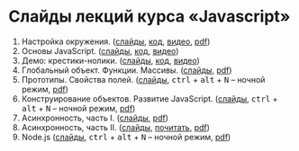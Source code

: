 # Слайды лекций курса «Javascript»

1. Настройка окружения. ([слайды](https://urfu-2017.github.io/javascript-slides/01-setup), [код](01-setup/code), [видео](https://www.youtube.com/watch?v=nThIF9QrS7E&feature=youtu.be), [pdf](01-setup/setup.pdf))
2. Основы JavaScript. ([слайды](02-essentials/slides.pdf), [код](02-essentials/code), [видео](https://www.youtube.com/watch?v=BfbZp1yF1_U&feature=youtu.be))
3. Демо: крестики-нолики. ([слайды](03-tick-tack-toe/slides.pdf), [код](https://github.com/urfu-2017/demo-tic-tac-toe), [видео](https://www.youtube.com/watch?v=cPH0dvL-H2c&feature=youtu.be))
4. Глобальный объект. Функции. Массивы. ([слайды](https://urfu-2017.github.io/javascript-slides/04-global-functions-arrays), [pdf](04-global-functions-arrays/global-functions-arrays.pdf))
6. Прототипы. Свойства полей. ([слайды](https://urfu-2017.github.io/javascript-slides/06-prototypes/index.html#/), <kbd>сtrl</kbd> + <kbd>alt</kbd> + <kbd>N</kbd> – ночной режим, [pdf](06-prototypes/prototypes.pdf))
7. Конструирование объектов. Развитие JavaScript. ([слайды](https://urfu-2017.github.io/javascript-slides/07-classes/index.html#/), <kbd>сtrl</kbd> + <kbd>alt</kbd> + <kbd>N</kbd> – ночной режим, [pdf](07-classes/classes.pdf))
8. Асинхронность, часть I. ([слайды](https://urfu-2017.github.io/javascript-slides/08-async/index.html), [pdf](10-async/async.pdf))
9. Асинхронность, часть II. ([слайды](https://urfu-2017.github.io/javascript-slides/09-async-II/), [почитать](https://github.com/getify/You-Dont-Know-JS/blob/master/async%20&%20performance/README.md#you-dont-know-js-async--performance), [pdf](09-async-II/async-II.pdf))
10. Node.js ([слайды](https://urfu-2017.github.io/javascript-slides/10-nodejs/index.html#/), <kbd>сtrl</kbd> + <kbd>alt</kbd> + <kbd>N</kbd> – ночной режим, [pdf](10-nodejs/nodejs.pdf))


